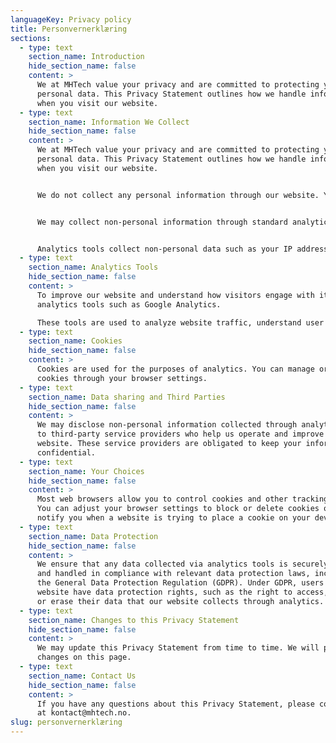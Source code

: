```yaml
---
languageKey: Privacy policy
title: Personvernerklæring
sections:
  - type: text
    section_name: Introduction
    hide_section_name: false
    content: >
      We at MHTech value your privacy and are committed to protecting your
      personal data. This Privacy Statement outlines how we handle information
      when you visit our website.
  - type: text
    section_name: Information We Collect
    hide_section_name: false
    content: >
      We at MHTech value your privacy and are committed to protecting your
      personal data. This Privacy Statement outlines how we handle information
      when you visit our website.


      We do not collect any personal information through our website. You can browse our site without providing any personal details.


      We may collect non-personal information through standard analytics tools to improve your browsing experience and understand website usage.


      Analytics tools collect non-personal data such as your IP address, browser type, pages visited, and time spent on the site. This information is anonymized and used solely for statistical purposes.
  - type: text
    section_name: Analytics Tools
    hide_section_name: false
    content: >
      To improve our website and understand how visitors engage with it, we use
      analytics tools such as Google Analytics. 

      These tools are used to analyze website traffic, understand user behavior and interests, and improve the website's functionality and user experience.
  - type: text
    section_name: Cookies
    hide_section_name: false
    content: >
      Cookies are used for the purposes of analytics. You can manage or disable
      cookies through your browser settings.
  - type: text
    section_name: Data sharing and Third Parties
    hide_section_name: false
    content: >
      We may disclose non-personal information collected through analytics tools
      to third-party service providers who help us operate and improve our
      website. These service providers are obligated to keep your information
      confidential.
  - type: text
    section_name: Your Choices
    hide_section_name: false
    content: >
      Most web browsers allow you to control cookies and other tracking tools.
      You can adjust your browser settings to block or delete cookies or to
      notify you when a website is trying to place a cookie on your device.
  - type: text
    section_name: Data Protection
    hide_section_name: false
    content: >
      We ensure that any data collected via analytics tools is securely stored
      and handled in compliance with relevant data protection laws, including
      the General Data Protection Regulation (GDPR). Under GDPR, users of our
      website have data protection rights, such as the right to access, rectify
      or erase their data that our website collects through analytics.
  - type: text
    section_name: Changes to this Privacy Statement
    hide_section_name: false
    content: >
      We may update this Privacy Statement from time to time. We will post any
      changes on this page.
  - type: text
    section_name: Contact Us
    hide_section_name: false
    content: >
      If you have any questions about this Privacy Statement, please contact us
      at kontact@mhtech.no.
slug: personvernerklæring
---
```

